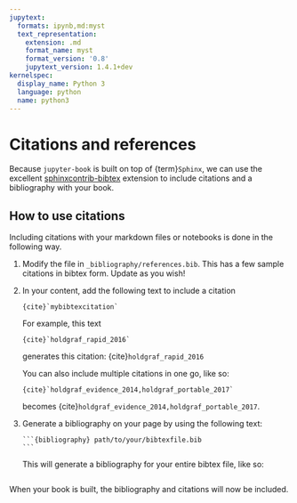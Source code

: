 ```yaml
---
jupytext:
  formats: ipynb,md:myst
  text_representation:
    extension: .md
    format_name: myst
    format_version: '0.8'
    jupytext_version: 1.4.1+dev
kernelspec:
  display_name: Python 3
  language: python
  name: python3
---
```


# Citations and references

Because `jupyter-book` is built on top of {term}`Sphinx`, we can use the excellent
[sphinxcontrib-bibtex](https://sphinxcontrib-bibtex.readthedocs.io/en/latest/)
extension to include citations and a bibliography with your book.

## How to use citations

Including citations with your markdown files or notebooks is done in the following
way.

1. Modify the file in `_bibliography/references.bib`. This has a few sample citations
in bibtex form. Update as you wish!
2. In your content, add the following text to include a citation

   ```
   {cite}`mybibtexcitation`
   ```

   For example, this text

   ```
   {cite}`holdgraf_rapid_2016`
   ```

   generates this citation: {cite}`holdgraf_rapid_2016`

   You can also include multiple citations in one go, like so:

   ```
   {cite}`holdgraf_evidence_2014,holdgraf_portable_2017`
   ```

   becomes {cite}`holdgraf_evidence_2014,holdgraf_portable_2017`.

3. Generate a bibliography on your page by using the following text:

   ````
   ```{bibliography} path/to/your/bibtexfile.bib
   ```
   ````

   This will generate a bibliography for your entire bibtex file, like so:

   ```{bibliography} ../references.bib
   ```

When your book is built, the bibliography and citations will now be included.
